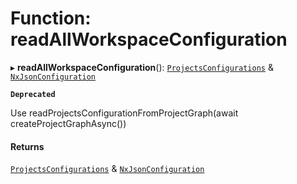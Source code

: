 # Function: readAllWorkspaceConfiguration

▸ **readAllWorkspaceConfiguration**(): [`ProjectsConfigurations`](../../devkit/documents/ProjectsConfigurations) & [`NxJsonConfiguration`](../../devkit/documents/NxJsonConfiguration)

**`Deprecated`**

Use readProjectsConfigurationFromProjectGraph(await createProjectGraphAsync())

#### Returns

[`ProjectsConfigurations`](../../devkit/documents/ProjectsConfigurations) & [`NxJsonConfiguration`](../../devkit/documents/NxJsonConfiguration)
